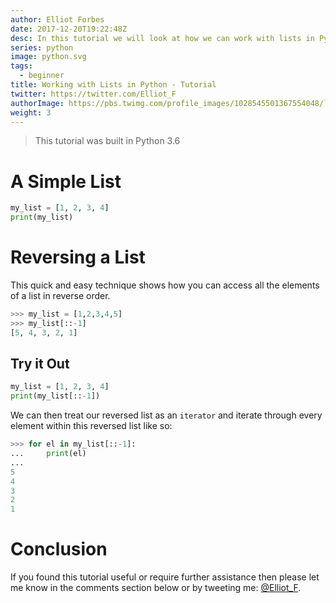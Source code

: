 ```yaml
---
author: Elliot Forbes
date: 2017-12-20T19:22:48Z
desc: In this tutorial we will look at how we can work with lists in Python
series: python
image: python.svg
tags:
  - beginner
title: Working with Lists in Python - Tutorial
twitter: https://twitter.com/Elliot_F
authorImage: https://pbs.twimg.com/profile_images/1028545501367554048/lzr43cQv_400x400.jpg
weight: 3
---
```


> This tutorial was built in Python 3.6

# A Simple List

```py
my_list = [1, 2, 3, 4] 
print(my_list)
```

# Reversing a List

This quick and easy technique shows how you can access all the elements of a
list in reverse order.

```py
>>> my_list = [1,2,3,4,5]
>>> my_list[::-1]
[5, 4, 3, 2, 1]
```

## Try it Out

```py
my_list = [1, 2, 3, 4] 
print(my_list[::-1])
```

We can then treat our reversed list as an `iterator` and iterate through every
element within this reversed list like so:

```py
>>> for el in my_list[::-1]:
...     print(el)
...
5
4
3
2
1
```

# Conclusion

If you found this tutorial useful or require further assistance then please let
me know in the comments section below or by tweeting me:
[@Elliot_F](https://twitter.com/elliot_f).
